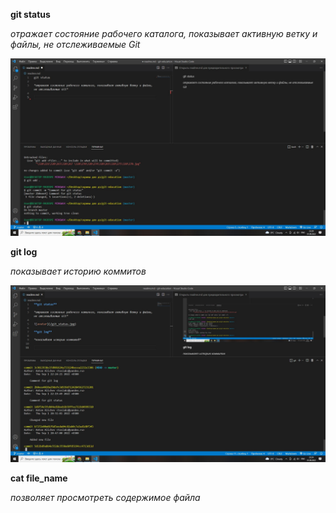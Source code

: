 **git status**

*отражает состояние рабочего каталога, показывает активную ветку и файлы, не отслеживаемые Git*

![avatar](/git_status.jpg)

**git log**

*показывает историю коммитов*

![avatar](/git_log.jpg)

**cat file_name**

*позволяет просмотреть содержимое файла*
